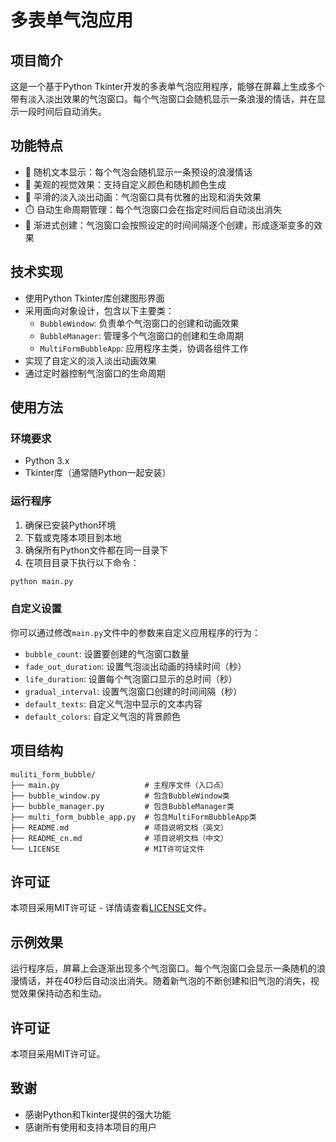 # 多表单气泡应用

## 项目简介

这是一个基于Python Tkinter开发的多表单气泡应用程序，能够在屏幕上生成多个带有淡入淡出效果的气泡窗口。每个气泡窗口会随机显示一条浪漫的情话，并在显示一段时间后自动消失。

## 功能特点

- 💬 随机文本显示：每个气泡会随机显示一条预设的浪漫情话
- 🎨 美观的视觉效果：支持自定义颜色和随机颜色生成
- 🌟 平滑的淡入淡出动画：气泡窗口具有优雅的出现和消失效果
- ⏱️ 自动生命周期管理：每个气泡窗口会在指定时间后自动淡出消失
- 🔄 渐进式创建：气泡窗口会按照设定的时间间隔逐个创建，形成逐渐变多的效果

## 技术实现

- 使用Python Tkinter库创建图形界面
- 采用面向对象设计，包含以下主要类：
  - `BubbleWindow`: 负责单个气泡窗口的创建和动画效果
  - `BubbleManager`: 管理多个气泡窗口的创建和生命周期
  - `MultiFormBubbleApp`: 应用程序主类，协调各组件工作
- 实现了自定义的淡入淡出动画效果
- 通过定时器控制气泡窗口的生命周期

## 使用方法

### 环境要求

- Python 3.x
- Tkinter库（通常随Python一起安装）

### 运行程序

1. 确保已安装Python环境
2. 下载或克隆本项目到本地
3. 确保所有Python文件都在同一目录下
4. 在项目目录下执行以下命令：

```bash
python main.py
```

### 自定义设置

你可以通过修改`main.py`文件中的参数来自定义应用程序的行为：

- `bubble_count`: 设置要创建的气泡窗口数量
- `fade_out_duration`: 设置气泡淡出动画的持续时间（秒）
- `life_duration`: 设置每个气泡窗口显示的总时间（秒）
- `gradual_interval`: 设置气泡窗口创建的时间间隔（秒）
- `default_texts`: 自定义气泡中显示的文本内容
- `default_colors`: 自定义气泡的背景颜色

## 项目结构

```
muliti_form_bubble/
├── main.py                   # 主程序文件（入口点）
├── bubble_window.py          # 包含BubbleWindow类
├── bubble_manager.py         # 包含BubbleManager类
├── multi_form_bubble_app.py  # 包含MultiFormBubbleApp类
├── README.md                 # 项目说明文档（英文）
├── README_cn.md              # 项目说明文档（中文）
└── LICENSE                   # MIT许可证文件
```

## 许可证

本项目采用MIT许可证 - 详情请查看[LICENSE](LICENSE)文件。

## 示例效果

运行程序后，屏幕上会逐渐出现多个气泡窗口。每个气泡窗口会显示一条随机的浪漫情话，并在40秒后自动淡出消失。随着新气泡的不断创建和旧气泡的消失，视觉效果保持动态和生动。

## 许可证

本项目采用MIT许可证。

## 致谢

- 感谢Python和Tkinter提供的强大功能
- 感谢所有使用和支持本项目的用户
